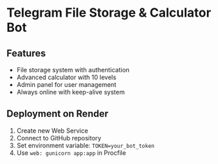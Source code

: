 # Telegram File Storage & Calculator Bot

## Features
- File storage system with authentication
- Advanced calculator with 10 levels
- Admin panel for user management
- Always online with keep-alive system

## Deployment on Render
1. Create new Web Service
2. Connect to GitHub repository
3. Set environment variable: `TOKEN=your_bot_token`
4. Use `web: gunicorn app:app` in Procfile